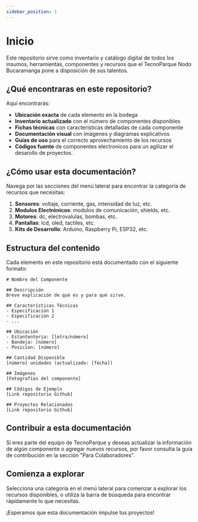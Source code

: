 ```yaml
---
sidebar_position: 1
---
```


# Inicio

Este repositorio sirve como inventario y catálogo digital de todos los insumos, herramientas, componentes y recursos que el TecnoParque Nodo Bucaramanga pone a disposición de sus talentos.

## ¿Qué encontraras en este repositorio?

Aquí encontrarás:

- **Ubicación exacta** de cada elemento en la bodega
- **Inventario actualizado** con el número de componentes disponibles
- **Fichas técnicas** con características detalladas de cada componente
- **Documentación visual** con imágenes y diagramas explicativos
- **Guías de uso** para el correcto aprovechamiento de los recursos
- **Códigos fuente** de componentes electronicos para un agilizar el desarollo de proyectos.

## ¿Cómo usar esta documentación?

Navega por las secciones del menú lateral para encontrar la categoría de recursos que necesitas:

1. **Sensores**: voltaje, corriente, gas, intensidad de luz, etc.
2. **Modulos Electrónicos**: modulos de comunicación, shields, etc.
3. **Motores**: dc, electrovalulas, bombas, etc.
4. **Pantallas**: lcd, oled, tactiles, etc.
5. **Kits de Desarrollo**: Arduino, Raspberry Pi, ESP32, etc.

## Estructura del contenido

Cada elemento en este repositorio está documentado con el siguiente formato:

```
# Nombre del Componente

## Descripción
Breve explicación de qué es y para qué sirve.

## Características Técnicas
- Especificación 1
- Especificación 2
- ...

## Ubicación
- Estantenteria: [letra/número]
- Bandeja: [número]
- Posicion: [número]

## Cantidad Disponible
[número] unidades (actualizado: [fecha])

## Imágenes
[Fotografías del componente]

## Códigos de Ejemplo
[Link repositorio Github]

## Proyectos Relacionados
[Link repositorio Github]
```

## Contribuir a esta documentación

Si eres parte del equipo de TecnoParque y deseas actualizar la información de algún componente o agregar nuevos recursos, por favor consulta la guía de contribución en la sección "Para Colaboradores".

## Comienza a explorar

Selecciona una categoría en el menú lateral para comenzar a explorar los recursos disponibles, o utiliza la barra de búsqueda para encontrar rápidamente lo que necesitas.

¡Esperamos que esta documentación impulse tus proyectos!
